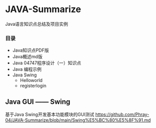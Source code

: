 # JAVA-Summarize

Java语言知识点总结及项目实例


### 目录

- Java知识点PDF版
- Java概述md版
- Java 04747程序设计（一）知识点
- Java 编程示例
- Java Swing
    - Helloworld
    - registerlogin



## Java GUI —— Swing

基于Java Swing开发基本功能模块的GUI测试
https://github.com/Phray-04/JAVA-Summarize/blob/main/Swing%E5%BC%80%E5%8F%91.md






